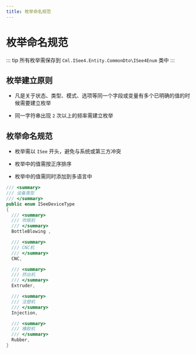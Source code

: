 ```yaml
---
title: 枚举命名规范
---
```


# 枚举命名规范

::: tip 
所有枚举需保存到 `Cml.ISee4.Entity.CommonDto\ISee4Enum` 类中
:::

## 枚举建立原则

- 凡是关于状态、类型、模式、选项等同一个字段或变量有多个已明确的值的时候需要建立枚举

- 同一字符串出现 `2` 次以上的频率需建立枚举

## 枚举命名规范
- 枚举需以 `ISee` 开头，避免与系统或第三方冲突

- 枚举中的值需按正序排序

- 枚举中的值需同时添加到多语言中

```csharp
/// <summary>
/// 设备类型
/// </summary>
public enum ISeeDeviceType
{  
  /// <summary>
  /// 吹瓶机
  /// </summary>
  BottleBlowing ,

  /// <summary>
  /// CNC机
  /// </summary>
  CNC,

  /// <summary>
  /// 挤出机
  /// </summary>
  Extruder,

  /// <summary>
  /// 注塑机
  /// </summary>
  Injection,

  /// <summary>
  /// 橡胶机
  /// </summary>
  Rubber,     
}
```